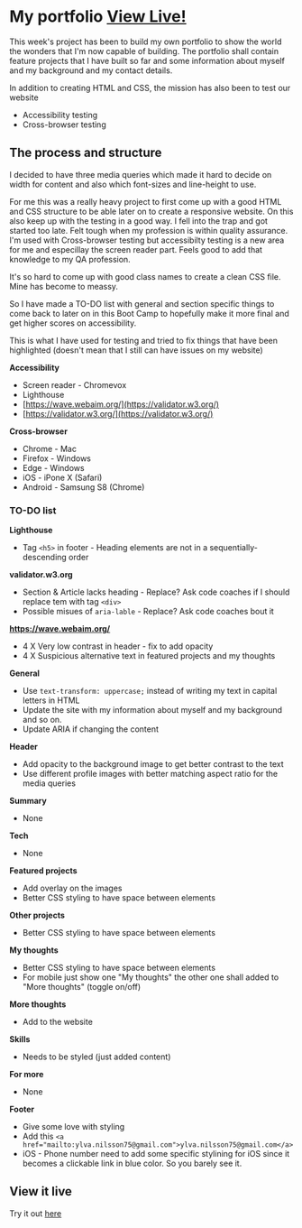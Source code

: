 # My portfolio [View Live!](https://ylva-nilsson-portfolio.netlify.app/)
This week's project has been to build my own portfolio to show the world the wonders that I'm now capable of building. The portfolio shall contain feature projects that I have built so far and some information about myself and my background and my contact details.

In addition to creating HTML and CSS, the mission has also been to test our website

* Accessibility testing
* Cross-browser testing

## The process and structure

I decided to have three media queries which made it hard to decide on width for content and also which font-sizes and line-height to use.

For me this was a really heavy project to first come up with a good HTML and CSS structure to be able later on to create a responsive website. On this also keep up with the testing in a good way. I fell into the trap and got started too late. Felt tough when my profession is within quality assurance. I'm used with Cross-browser testing but accessibilty testing is a new area for me and especillay the screen reader part. Feels good to add that knowledge to my QA profession.

It's so hard to come up with good class names to create a clean CSS file. Mine has become to meassy.

So I have made a TO-DO list with general and section specific things to come back to later on in this Boot Camp to hopefully make it more final and get higher scores on accessibility.

This is what I have used for testing and tried to fix things that have been highlighted (doesn't mean that I still can have issues on my website)

**Accessibility**

* Screen reader - Chromevox
* Lighthouse
* [https://wave.webaim.org/](https://validator.w3.org/)
* [https://validator.w3.org/](https://validator.w3.org/)

**Cross-browser**

* Chrome - Mac
* Firefox - Windows
* Edge - Windows
* iOS - iPone X (Safari)
* Android - Samsung S8 (Chrome)

### TO-DO list

**Lighthouse**

* Tag `<h5>` in footer - Heading elements are not in a sequentially-descending order
 
**validator.w3.org**

* Section & Article lacks heading - Replace? Ask code coaches if I should replace tem with tag `<div>`
* Possible misues of `aria-lable` - Replace? Ask code coaches bout it

**https://wave.webaim.org/**

* 4 X Very low contrast in header - fix to add opacity
* 4 X Suspicious alternative text in featured projects and my thoughts

**General**

* Use `text-transform: uppercase;` instead of writing my text in capital letters in HTML
* Update the site with my information about myself and my background and so on.
* Update ARIA if changing the content 

**Header**

* Add opacity to the background image to get better contrast to the text
* Use different profile images with better matching aspect ratio for the media queries

**Summary**

* None

**Tech**

* None

**Featured projects**

* Add overlay on the images
* Better CSS styling to have space between elements

**Other projects**

* Better CSS styling to have space between elements

**My thoughts**

* Better CSS styling to have space between elements
* For mobile just show one "My thoughts" the other one shall added to "More thoughts" (toggle on/off)

**More thoughts**

* Add to the website

**Skills**

* Needs to be styled (just added content)

**For more**

* None

**Footer**

* Give some love with styling
* Add this `<a href="mailto:ylva.nilsson75@gmail.com">ylva.nilsson75@gmail.com</a>`
* iOS - Phone number need to add some specific stylining for iOS since it becomes a clickable link in blue color. So you barely see it.  


## View it live

Try it out [here](https://ylva-nilsson-portfolio.netlify.app/)


